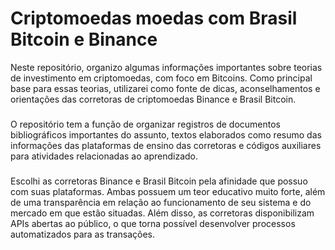 # Criptomoedas moedas com Brasil Bitcoin e Binance

Neste repositório, organizo algumas informações importantes sobre teorias de investimento em criptomoedas, com foco em Bitcoins. Como principal base para essas teorias, utilizarei como fonte de dicas, aconselhamentos e orientações das corretoras de criptomoedas Binance e Brasil Bitcoin.

###

O repositório tem a função de organizar registros de documentos bibliográficos importantes do assunto, textos elaborados como resumo das informações das plataformas de ensino das corretoras e códigos auxiliares para atividades relacionadas ao aprendizado.

###


Escolhi as corretoras Binance e Brasil Bitcoin pela afinidade que possuo com suas plataformas. Ambas possuem um teor educativo muito forte, além de uma transparência em relação ao funcionamento de seu sistema e do mercado em que estão situadas. Além disso, as corretoras disponibilizam APIs abertas ao público, o que torna possível desenvolver processos automatizados para as transações.

###
